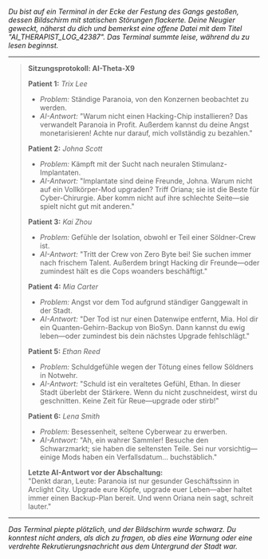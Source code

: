 _Du bist auf ein Terminal in der Ecke der Festung des Gangs gestoßen, dessen Bildschirm mit statischen Störungen flackerte. Deine Neugier geweckt, näherst du dich und bemerkst eine offene Datei mit dem Titel "AI_THERAPIST_LOG_42387". Das Terminal summte leise, während du zu lesen beginnst._

---

> **Sitzungsprotokoll: AI-Theta-X9**
>
> **Patient 1:** _Trix Lee_
>
> - _Problem:_ Ständige Paranoia, von den Konzernen beobachtet zu werden.
> - _AI-Antwort:_ "Warum nicht einen Hacking-Chip installieren? Das verwandelt Paranoia in Profit. Außerdem kannst du deine Angst monetarisieren! Achte nur darauf, mich vollständig zu bezahlen."
>
> **Patient 2:** _Johna Scott_
>
> - _Problem:_ Kämpft mit der Sucht nach neuralen Stimulanz-Implantaten.
> - _AI-Antwort:_ "Implantate sind deine Freunde, Johna. Warum nicht auf ein Vollkörper-Mod upgraden? Triff Oriana; sie ist die Beste für Cyber-Chirurgie. Aber komm nicht auf ihre schlechte Seite—sie spielt nicht gut mit anderen."
>
> **Patient 3:** _Kai Zhou_
>
> - _Problem:_ Gefühle der Isolation, obwohl er Teil einer Söldner-Crew ist.
> - _AI-Antwort:_ "Tritt der Crew von Zero Byte bei! Sie suchen immer nach frischem Talent. Außerdem bringt Hacking dir Freunde—oder zumindest hält es die Cops woanders beschäftigt."
>
> **Patient 4:** _Mia Carter_
>
> - _Problem:_ Angst vor dem Tod aufgrund ständiger Ganggewalt in der Stadt.
> - _AI-Antwort:_ "Der Tod ist nur einen Datenwipe entfernt, Mia. Hol dir ein Quanten-Gehirn-Backup von BioSyn. Dann kannst du ewig leben—oder zumindest bis dein nächstes Upgrade fehlschlägt."
>
> **Patient 5:** _Ethan Reed_
>
> - _Problem:_ Schuldgefühle wegen der Tötung eines fellow Söldners in Notwehr.
> - _AI-Antwort:_ "Schuld ist ein veraltetes Gefühl, Ethan. In dieser Stadt überlebt der Stärkere. Wenn du nicht zuschneidest, wirst du geschnitten. Keine Zeit für Reue—upgrade oder stirb!"
>
> **Patient 6:** _Lena Smith_
>
> - _Problem:_ Besessenheit, seltene Cyberwear zu erwerben.
> - _AI-Antwort:_ "Ah, ein wahrer Sammler! Besuche den Schwarzmarkt; sie haben die seltensten Teile. Sei nur vorsichtig—einige Mods haben ein Verfallsdatum... buchstäblich."
>
> **Letzte AI-Antwort vor der Abschaltung:**  
> "Denkt daran, Leute: Paranoia ist nur gesunder Geschäftssinn in Arclight City. Upgrade eure Köpfe, upgrade euer Leben—aber haltet immer einen Backup-Plan bereit. Und wenn Oriana nein sagt, schreit lauter."

---

_Das Terminal piepte plötzlich, und der Bildschirm wurde schwarz. Du konntest nicht anders, als dich zu fragen, ob dies eine Warnung oder eine verdrehte Rekrutierungsnachricht aus dem Untergrund der Stadt war._
